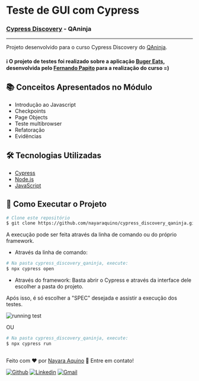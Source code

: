 # Teste de GUI com Cypress
### [Cypress Discovery](https://qaninja.academy/curso/cypress-discovery/) - QAninja
---
Projeto desenvolvido para o curso Cypress Discovery do [QAninja](https://qaninja.academy/).

#### :information_source: O projeto de testes foi realizado sobre a aplicação [Buger Eats](https://buger-eats-qa.vercel.app), desenvolvida pelo [Fernando Papito](https://www.linkedin.com/in/papitoio/) para a realização do curso =)

## :books: Conceitos Apresentados no Módulo
- Introdução ao Javascript
- Checkpoints
- Page Objects
- Teste multibrowser
- Refatoração
- Evidências


## :hammer_and_wrench: Tecnologias Utilizadas
- [Cypress](https://www.cypress.io/)
- [Node.js](https://nodejs.org/en/)
- [JavaScript](https://developer.mozilla.org/pt-BR/docs/Web/JavaScript)


## :checkered_flag: Como Executar o Projeto
```bash
# Clone este repositório
$ git clone https://github.com/nayaraquino/cypress_discovery_qaninja.git
```
A execução pode ser feita através da linha de comando ou do próprio framework.
- Através da linha de comando:
```bash
# Na pasta cypress_discovery_qaninja, execute:
$ npx cypress open
```
- Através do framework:
Basta abrir o Cypress e através da interface dele escolher a pasta do projeto.

Após isso, é só escolher a "SPEC" desejada e assistir a execução dos testes.


![running test](https://user-images.githubusercontent.com/71460952/114319822-7ec79a80-9ae9-11eb-951e-66e0c20e730a.gif)

OU

```bash
# Na pasta cypress_discovery_qaninja, execute:
$ npx cypress run
```


##
Feito com ❤️ por <a href="https://www.linkedin.com/in/nayaraquino/">Nayara Aquino</a> :wave: Entre em contato!

[![Github](https://img.shields.io/badge/-Github-595D60?style=flat-square&logo=Github&logoColor=white&link=https://github.com/nayaraquino/)](https://github.com/nayaraquino/)
[![Linkedin](https://img.shields.io/badge/-LinkedIn-595D60?style=flat-square&logo=Linkedin&logoColor=white&link=https://www.linkedin.com/in/nayaraquino//)](https://www.linkedin.com/in/nayaraquino/)
[![Gmail](https://img.shields.io/badge/-Gmail-595D60?style=flat-square&logo=Gmail&logoColor=white&link=mailto:nayaraquino7@gmail.com/)](mailto:nayaraquino7@gmail.com/)
